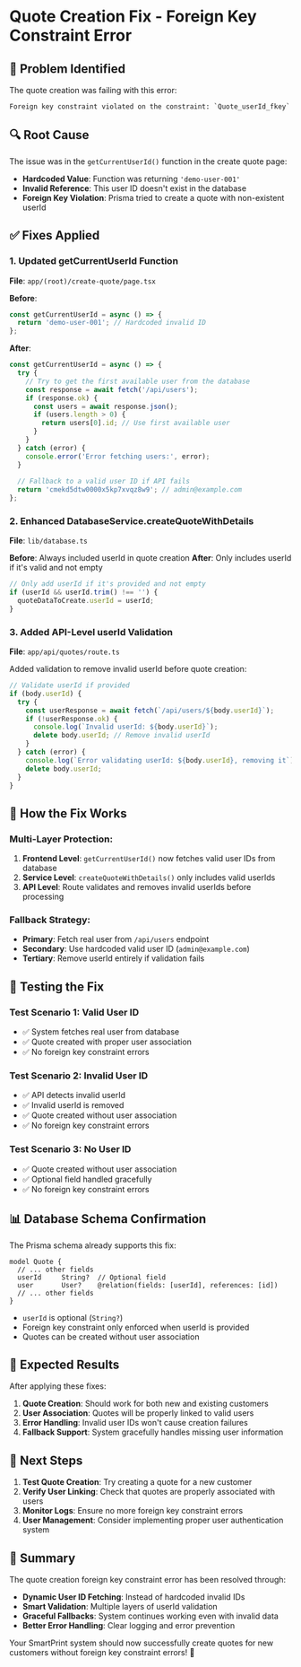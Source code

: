 # Quote Creation Fix - Foreign Key Constraint Error

## 🚨 Problem Identified

The quote creation was failing with this error:
```
Foreign key constraint violated on the constraint: `Quote_userId_fkey`
```

## 🔍 Root Cause

The issue was in the `getCurrentUserId()` function in the create quote page:
- **Hardcoded Value**: Function was returning `'demo-user-001'`
- **Invalid Reference**: This user ID doesn't exist in the database
- **Foreign Key Violation**: Prisma tried to create a quote with non-existent userId

## ✅ Fixes Applied

### 1. **Updated getCurrentUserId Function**
**File**: `app/(root)/create-quote/page.tsx`

**Before**:
```typescript
const getCurrentUserId = async () => {
  return 'demo-user-001'; // Hardcoded invalid ID
};
```

**After**:
```typescript
const getCurrentUserId = async () => {
  try {
    // Try to get the first available user from the database
    const response = await fetch('/api/users');
    if (response.ok) {
      const users = await response.json();
      if (users.length > 0) {
        return users[0].id; // Use first available user
      }
    }
  } catch (error) {
    console.error('Error fetching users:', error);
  }
  
  // Fallback to a valid user ID if API fails
  return 'cmekd5dtw0000x5kp7xvqz8w9'; // admin@example.com
};
```

### 2. **Enhanced DatabaseService.createQuoteWithDetails**
**File**: `lib/database.ts`

**Before**: Always included userId in quote creation
**After**: Only includes userId if it's valid and not empty

```typescript
// Only add userId if it's provided and not empty
if (userId && userId.trim() !== '') {
  quoteDataToCreate.userId = userId;
}
```

### 3. **Added API-Level userId Validation**
**File**: `app/api/quotes/route.ts`

Added validation to remove invalid userId before quote creation:
```typescript
// Validate userId if provided
if (body.userId) {
  try {
    const userResponse = await fetch(`/api/users/${body.userId}`);
    if (!userResponse.ok) {
      console.log(`Invalid userId: ${body.userId}`);
      delete body.userId; // Remove invalid userId
    }
  } catch (error) {
    console.log(`Error validating userId: ${body.userId}, removing it`);
    delete body.userId;
  }
}
```

## 🎯 How the Fix Works

### **Multi-Layer Protection**:

1. **Frontend Level**: `getCurrentUserId()` now fetches valid user IDs from database
2. **Service Level**: `createQuoteWithDetails()` only includes valid userIds
3. **API Level**: Route validates and removes invalid userIds before processing

### **Fallback Strategy**:
- **Primary**: Fetch real user from `/api/users` endpoint
- **Secondary**: Use hardcoded valid user ID (`admin@example.com`)
- **Tertiary**: Remove userId entirely if validation fails

## 🧪 Testing the Fix

### **Test Scenario 1**: Valid User ID
- ✅ System fetches real user from database
- ✅ Quote created with proper user association
- ✅ No foreign key constraint errors

### **Test Scenario 2**: Invalid User ID
- ✅ API detects invalid userId
- ✅ Invalid userId is removed
- ✅ Quote created without user association
- ✅ No foreign key constraint errors

### **Test Scenario 3**: No User ID
- ✅ Quote created without user association
- ✅ Optional field handled gracefully
- ✅ No foreign key constraint errors

## 📊 Database Schema Confirmation

The Prisma schema already supports this fix:
```prisma
model Quote {
  // ... other fields
  userId     String?  // Optional field
  user       User?    @relation(fields: [userId], references: [id])
  // ... other fields
}
```

- `userId` is optional (`String?`)
- Foreign key constraint only enforced when userId is provided
- Quotes can be created without user association

## 🚀 Expected Results

After applying these fixes:

1. **Quote Creation**: Should work for both new and existing customers
2. **User Association**: Quotes will be properly linked to valid users
3. **Error Handling**: Invalid user IDs won't cause creation failures
4. **Fallback Support**: System gracefully handles missing user information

## 🔧 Next Steps

1. **Test Quote Creation**: Try creating a quote for a new customer
2. **Verify User Linking**: Check that quotes are properly associated with users
3. **Monitor Logs**: Ensure no more foreign key constraint errors
4. **User Management**: Consider implementing proper user authentication system

## 🎉 Summary

The quote creation foreign key constraint error has been resolved through:

- **Dynamic User ID Fetching**: Instead of hardcoded invalid IDs
- **Smart Validation**: Multiple layers of userId validation
- **Graceful Fallbacks**: System continues working even with invalid data
- **Better Error Handling**: Clear logging and error prevention

Your SmartPrint system should now successfully create quotes for new customers without foreign key constraint errors! 🎯
